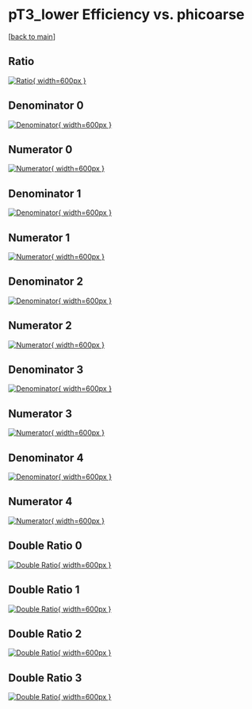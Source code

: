 # pT3_lower Efficiency vs. phicoarse

[[back to main](./)]



## Ratio

[![Ratio](../mtv/var/pT3_lower_loweta_0_-1_eff_phicoarse.png){ width=600px }](../mtv/var/pT3_lower_loweta_0_-1_eff_phicoarse.pdf)

## Denominator 0

[![Denominator](../mtv/den/pT3_lower_loweta_0_-1_eff_phicoarse_den0.png){ width=600px }](../mtv/den/pT3_lower_loweta_0_-1_eff_phicoarse_den0.pdf)

## Numerator 0

[![Numerator](../mtv/num/pT3_lower_loweta_0_-1_eff_phicoarse_num0.png){ width=600px }](../mtv/num/pT3_lower_loweta_0_-1_eff_phicoarse_num0.pdf)

## Denominator 1

[![Denominator](../mtv/den/pT3_lower_loweta_0_-1_eff_phicoarse_den1.png){ width=600px }](../mtv/den/pT3_lower_loweta_0_-1_eff_phicoarse_den1.pdf)

## Numerator 1

[![Numerator](../mtv/num/pT3_lower_loweta_0_-1_eff_phicoarse_num1.png){ width=600px }](../mtv/num/pT3_lower_loweta_0_-1_eff_phicoarse_num1.pdf)

## Denominator 2

[![Denominator](../mtv/den/pT3_lower_loweta_0_-1_eff_phicoarse_den2.png){ width=600px }](../mtv/den/pT3_lower_loweta_0_-1_eff_phicoarse_den2.pdf)

## Numerator 2

[![Numerator](../mtv/num/pT3_lower_loweta_0_-1_eff_phicoarse_num2.png){ width=600px }](../mtv/num/pT3_lower_loweta_0_-1_eff_phicoarse_num2.pdf)

## Denominator 3

[![Denominator](../mtv/den/pT3_lower_loweta_0_-1_eff_phicoarse_den3.png){ width=600px }](../mtv/den/pT3_lower_loweta_0_-1_eff_phicoarse_den3.pdf)

## Numerator 3

[![Numerator](../mtv/num/pT3_lower_loweta_0_-1_eff_phicoarse_num3.png){ width=600px }](../mtv/num/pT3_lower_loweta_0_-1_eff_phicoarse_num3.pdf)

## Denominator 4

[![Denominator](../mtv/den/pT3_lower_loweta_0_-1_eff_phicoarse_den4.png){ width=600px }](../mtv/den/pT3_lower_loweta_0_-1_eff_phicoarse_den4.pdf)

## Numerator 4

[![Numerator](../mtv/num/pT3_lower_loweta_0_-1_eff_phicoarse_num4.png){ width=600px }](../mtv/num/pT3_lower_loweta_0_-1_eff_phicoarse_num4.pdf)

## Double Ratio 0

[![Double Ratio](../mtv/ratio/pT3_lower_loweta_0_-1_eff_phicoarse_ratio0.png){ width=600px }](../mtv/ratio/pT3_lower_loweta_0_-1_eff_phicoarse_ratio0.pdf)

## Double Ratio 1

[![Double Ratio](../mtv/ratio/pT3_lower_loweta_0_-1_eff_phicoarse_ratio1.png){ width=600px }](../mtv/ratio/pT3_lower_loweta_0_-1_eff_phicoarse_ratio1.pdf)

## Double Ratio 2

[![Double Ratio](../mtv/ratio/pT3_lower_loweta_0_-1_eff_phicoarse_ratio2.png){ width=600px }](../mtv/ratio/pT3_lower_loweta_0_-1_eff_phicoarse_ratio2.pdf)

## Double Ratio 3

[![Double Ratio](../mtv/ratio/pT3_lower_loweta_0_-1_eff_phicoarse_ratio3.png){ width=600px }](../mtv/ratio/pT3_lower_loweta_0_-1_eff_phicoarse_ratio3.pdf)

